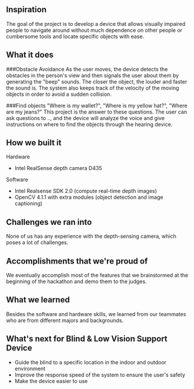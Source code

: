## Inspiration
The goal of the project is to develop a device that allows visually impaired people to navigate around without much dependence on other people or cumbersome tools and locate specific objects with ease.

## What it does
###Obstacle Avoidance
As the user moves, the device detects the obstacles in the person's view and then signals the user about them by generating the "beep" sounds. The closer the object, the louder and faster the sound is. The system also keeps track of the velocity of the moving objects in order to avoid a sudden collision.

###Find objects
"Where is my wallet?", "Where is my yellow hat?", "Where are my jeans?"
This project is the answer to these questions. The user can ask questions to .., and the device will analyze the voice and give instructions on where to find the objects through the hearing device.

## How we built it
Hardware
- Intel RealSense depth camera D435

Software
- Intel Realsense SDK 2.0 (compute real-time depth images)
- OpenCV 4.1.1 with extra modules (object detection and image captioning)

## Challenges we ran into
None of us has any experience with the depth-sensing camera, which poses a lot of challenges. 

## Accomplishments that we're proud of
We eventually accomplish most of the features that we brainstormed at the beginning of the hackathon and demo them to the judges. 

## What we learned
Besides the software and hardware skills, we learned from our teammates who are from different majors and backgrounds. 

## What's next for Blind & Low Vision Support Device
- Guide the blind to a specific location in the indoor and outdoor environment 
- Improve the response speed of the system to ensure the user's safety
- Make the device easier to use
